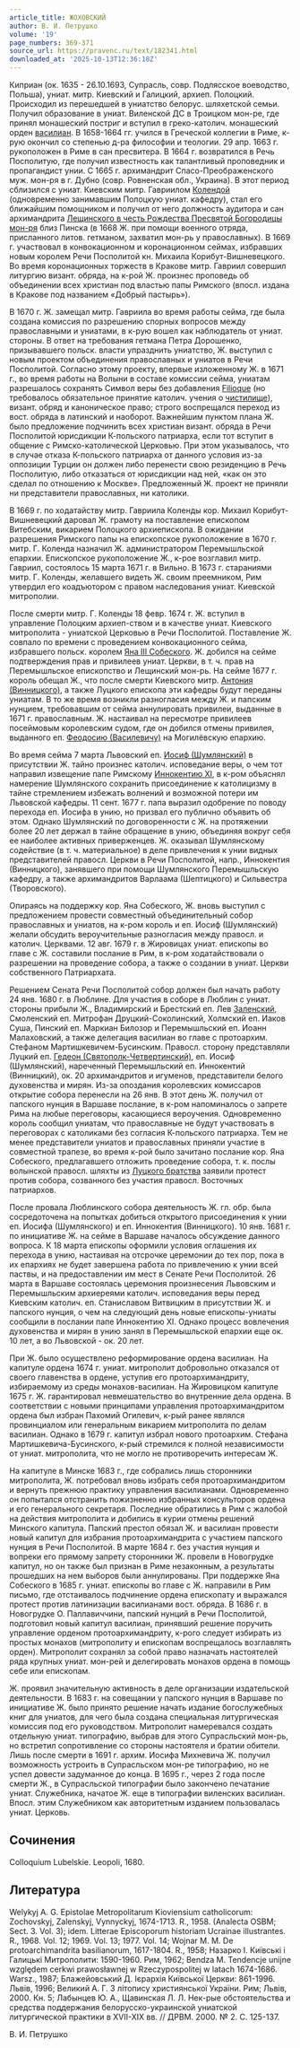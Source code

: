 ```yaml
---
article_title: ЖОХОВСКИЙ
author: В. И. Петрушко
volume: '19'
page_numbers: 369-371
source_url: https://pravenc.ru/text/182341.html
downloaded_at: '2025-10-13T12:36:18Z'
---
```


Киприан (ок. 1635 - 26.10.1693, Супрасль, совр. Подлясское воеводство, Польша), униат. митр. Киевский и Галицкий, архиеп. Полоцкий. Происходил из перешедшей в униатство белорус. шляхетской семьи. Получил образование в униат. Виленской ДС в Троицком мон-ре, где принял монашеский постриг и вступил в греко-католич. монашеский орден [василиан](https://pravenc.ru/text/василиан.html). В 1658-1664 гг. учился в Греческой коллегии в Риме, к-рую окончил со степенью д-ра философии и теологии. 29 апр. 1663 г. рукоположен в Риме в сан пресвитера. В 1664 г. возвратился в Речь Посполитую, где получил известность как талантливый проповедник и пропагандист унии. С 1665 г. архимандрит Спасо-Преображенского муж. мон-ря в г. Дубно (совр. Ровненская обл., Украина). В этот период сблизился с униат. Киевским митр. Гавриилом [Колендой](https://pravenc.ru/text/Колендой.html) (одновременно занимавшим Полоцкую униат. кафедру), стал его ближайшим помощником и получил от него должность аудитора и сан архимандрита [Лещинского в честь Рождества Пресвятой Богородицы мон-ря](<https://pravenc.ru/text/Лещинского в честь Рождества Пресвятой Богородицы мон-ря.html>) близ Пинска (в 1668 Ж. при помощи военного отряда, присланного литов. гетманом, захватил мон-рь у православных). В 1669 г. участвовал в конвокационном и коронационном сеймах, избравших новым королем Речи Посполитой кн. Михаила Корибут-Вишневецкого. Во время коронационных торжеств в Кракове митр. Гавриил совершил литургию визант. обряда, на к-рой Ж. произнес проповедь об объединении всех христиан под властью папы Римского (впосл. издана в Кракове под названием «Добрый пастырь»).

В 1670 г. Ж. замещал митр. Гавриила во время работы сейма, где была создана комиссия по разрешению спорных вопросов между православными и униатами, в к-рую вошел как наблюдатель от униат. стороны. В ответ на требования гетмана Петра Дорошенко, призывавшего польск. власти упразднить униатство, Ж. выступил с новым проектом объединения православных и униатов в Речи Посполитой. Согласно этому проекту, впервые изложенному Ж. в 1671 г., во время работы на Волыни в составе комиссии сейма, униатам разрешалось сохранять Символ веры без добавления [Filioque](https://pravenc.ru/text/Filioque.html) (но требовалось обязательное принятие католич. учения о [чистилище](https://pravenc.ru/text/чистилище.html)), визант. обряд и каноническое право; строго воспрещался переход из вост. обряда в латинский и наоборот. Важнейшим пунктом плана Ж. было предложение подчинить всех христиан визант. обряда в Речи Посполитой юрисдикции К-польского патриарха, если тот вступит в общение с Римско-католической Церковью. При этом указывалось, что в случае отказа К-польского патриарха от данного условия из-за оппозиции Турции он должен либо перенести свою резиденцию в Речь Посполитую, либо отказаться от юрисдикции над ней, «как он это сделал по отношению к Москве». Предложенный Ж. проект не приняли ни представители православных, ни католики.

В 1669 г. по ходатайству митр. Гавриила Коленды кор. Михаил Корибут-Вишневецкий даровал Ж. грамоту на поставление епископом Витебским, викарием Полоцкого архиепископа. В ожидании разрешения Римского папы на епископское рукоположение в 1670 г. митр. Г. Коленда назначил Ж. администратором Перемышльской епархии. Епископское рукоположение Ж., к-рое возглавил митр. Гавриил, состоялось 15 марта 1671 г. в Вильно. В 1673 г. стараниями митр. Г. Коленды, желавшего видеть Ж. своим преемником, Рим утвердил его коадъютором с правом наследования униат. Киевской митрополии.

После смерти митр. Г. Коленды 18 февр. 1674 г. Ж. вступил в управление Полоцким архиеп-ством и в качестве униат. Киевского митрополита - униатской Церковью в Речи Посполитой. Поставление Ж. совпало по времени с проведением конвокационного сейма, избравшего польск. королем [Яна III Собеского](<https://pravenc.ru/text/Яна III Собеского.html>). Ж. добился на сейме подтверждения прав и привилеев униат. Церкви, в т. ч. прав на Перемышльское епископство и Лещинский мон-рь. На сейме 1677 г. король обещал Ж., что после смерти Киевского митр. [Антония (Винницкого)](<https://pravenc.ru/text/Антония (Винницкого).html>), а также Луцкого епископа эти кафедры будут переданы униатам. В то же время возникли разногласия между Ж. и папским нунцием, требовавшим от сейма аннулировать привилеи, выданные в 1671 г. православным. Ж. настаивал на пересмотре привилеев посеймовым королевским судом, где он добился отмены привилея, выданного еп. [Феодосию (Василевичу)](<https://pravenc.ru/text/Феодосию (Василевичу).html>) на Могилёвскую епархию.

Во время сейма 7 марта Львовский еп. [Иосиф (Шумлянский)](<https://pravenc.ru/text/Иосиф (Шумлянский).html>) в присутствии Ж. тайно произнес католич. исповедание веры, о чем тот направил извещение папе Римскому [Иннокентию XI](<https://pravenc.ru/text/Иннокентию XI.html>), в к-ром объяснял намерение Шумлянского сохранить присоединение к католицизму в тайне стремлением избежать волнений и возможной потери им Львовской кафедры. 11 сент. 1677 г. папа выразил одобрение по поводу перехода еп. Иосифа в унию, но призвал его публично объявить об этом. Однако Шумлянский по договоренности с Ж. на протяжении более 20 лет держал в тайне обращение в унию, объединяя вокруг себя ее наиболее активных приверженцев. Ж. оказывал Шумлянскому содействие (в т. ч. материальное) в деле привлечения к унии видных представителей правосл. Церкви в Речи Посполитой, напр., Иннокентия (Винницкого), занявшего при помощи Шумлянского Перемышльскую кафедру, а также архимандритов Варлаама (Шептицкого) и Сильвестра (Творовского).

Опираясь на поддержку кор. Яна Собеского, Ж. вновь выступил с предложением провести совместный объединительный собор православных и униатов, на к-ром король и еп. Иосиф (Шумлянский) желали обсудить вероучительные разногласия между правосл. и католич. Церквами. 12 авг. 1679 г. в Жировицах униат. епископы во главе с Ж. составили послание в Рим, в к-ром ходатайствовали о разрешении на проведение собора, а также о создании в униат. Церкви собственного Патриархата.

Решением Сената Речи Посполитой собор должен был начать работу 24 янв. 1680 г. в Люблине. Для участия в соборе в Люблин с униат. стороны прибыли Ж., Владимирский и Брестский еп. Лев [Заленский](https://pravenc.ru/text/Заленский.html), Смоленский еп. Митрофан Друцкий-Соколинский, Холмский еп. Иаков Суша, Пинский еп. Маркиан Билозор и Перемышльский еп. Иоанн Малаховский, а также делегация василиан во главе с протоархим. Стефаном Мартишкевичем-Бусинским. Правосл. сторону представляли Луцкий еп. [Гедеон (Святополк-Четвертинский)](<https://pravenc.ru/text/Гедеон (Святополк-Четвертинский).html>), еп. Иосиф (Шумлянский), нареченный Перемышльский еп. Иннокентий (Винницкий), ок. 20 архимандритов и игуменов, представители белого духовенства и мирян. Из-за опоздания королевских комиссаров открытие собора перенесли на 26 янв. В этот день Ж. получил от папского нунция в Варшаве послание, в к-ром напоминалось о запрете Рима на любые переговоры, касающиеся вероучения. Одновременно король сообщил униатам, что православные не будут участвовать в переговорах с католиками без согласия К-польского патриарха. Тем не менее представители униатов и православных приняли участие в совместной трапезе, во время к-рой было зачитано послание кор. Яна Собеского, предлагавшего отложить проведение собора, т. к. послы волынской правосл. шляхты из [Луцкого братства](<https://pravenc.ru/text/Луцкого братства.html>) заявили протест против собора, созванного без участия правосл. Восточных патриархов.

После провала Люблинского собора деятельность Ж. гл. обр. была сосредоточена на попытках добиться открытого присоединения к унии еп. Иосифа (Шумлянского) и еп. Иннокентия (Винницкого). 10 янв. 1681 г. по инициативе Ж. на сейме в Варшаве началось обсуждение данного вопроса. К 18 марта епископы оформили условия оглашения их перехода в унию, настаивая на отсрочке церемонии до тех пор, пока в их епархиях не будет завершена работа по привлечению к унии всей паствы, и на предоставлении им мест в Сенате Речи Посполитой. 26 марта в Варшаве состоялась церемония произнесения Львовским и Перемышльским архиереями католич. исповедания веры перед Киевским католич. еп. Станиславом Витвицким в присутствии Ж. и папского нунция, о чем на следующий день новые епископы-униаты сообщили в послании папе Иннокентию XI. Однако процесс вовлечения духовенства и мирян в унию занял в Перемышльской епархии еще ок. 10 лет, а во Львовской - ок. 20 лет.

При Ж. было осуществлено реформирование ордена василиан. На капитуле ордена 1674 г. униат. митрополит добровольно отказался от своего главенства в ордене, уступив его протоархимандриту, избираемому из среды монахов-василиан. На Жировицком капитуле 1675 г. Ж. гарантировал невмешательство во внутренние дела ордена. В соответствии с новыми принципами управления протоархимандритом ордена был избран Пахомий Огилевич, к-рый ранее являлся провинциалом или генеральным викарием митрополита по делам василиан. Однако в 1679 г. капитул избрал нового протоархим. Стефана Мартишкевича-Бусинского, к-рый стремился к полной независимости от униат. митрополита, что не могло не противоречить интересам Ж.

На капитуле в Минске 1683 г., где собрались лишь сторонники митрополита, Ж. потребовал вновь избрать себя протоархимандритом и вернуть прежнюю практику управления василианами. Одновременно он попытался отстранить пожизненно избранных консульторов ордена и его генерального секретаря. Последние обратились в Рим с жалобой на действия митрополита и добились в курии отмены решений Минского капитула. Папский престол обязал Ж. и василиан провести новый капитул для избрания протоархимандрита с участием папского нунция в Речи Посполитой. В марте 1684 г. без участия нунция и вопреки его прямому запрету сторонники Ж. провели в Новогрудке капитул, но он также был признан в Риме незаконным, а результаты прошедших на нем выборов были аннулированы. При поддержке Яна Собеского в 1685 г. униат. епископы во главе с Ж. направили в Рим письмо, где отстаивалось подчинение ордена епископату и выражался протест против латинизации василианами вост. обряда. В 1686 г. в Новогрудке О. Паллавиччини, папский нунций в Речи Посполитой, подготовил новый капитул василиан, принявший решение поручить управление орденом протоархимандриту, к-рого следует избирать из простых монахов (митрополиту и епископам воспрещалось возглавлять орден). Митрополит сохранял за собой право назначать настоятелей ряда крупных униат. мон-рей и делегировать монахов ордена в помощь себе или епископам.

Ж. проявил значительную активность в деле организации издательской деятельности. В 1683 г. на совещании у папского нунция в Варшаве по инициативе Ж. было принято решение начать издание богослужебных книг для униатов, для чего была создана специальная литургическая комиссия под его руководством. Митрополит намеревался создать отдельную униат. типографию, выбрав для этого Супрасльский мон-рь, но встретил сопротивление со стороны настоятеля и братии обители. Лишь после смерти в 1691 г. архим. Иосифа Михневича Ж. получил возможность устроить в Супрасльском мон-ре типографию, но не успел довести задуманное до конца. В 1695 г., через 2 года после смерти Ж., в Супрасльской типографии было закончено печатание униат. Служебника, начатое Ж. еще в типографии виленских василиан. Впосл. этим Служебником как авторитетным изданием пользовалась униат. Церковь.

## Сочинения

Colloquium Lubelskie. Leopoli, 1680.

## Литература

Welykyj A. G. Epistolae Metropolitarum Kioviensium catholicorum: Zochovskyj, Zalenskyj, Vynnyckyj, 1674-1713. R., 1958. (Analecta OSBM; Sect. 3. Vol. 3); idem. Litterae Episcoporum historiam Ucrainae illustrantes. R., 1968. Vol. 12; 1969. Vol. 13; 1977. Vol. 14; Wojnar M. M. De protoarchimandrita basilianorum, 1617-1804. R., 1958; Назарко I. Киïвськi i Галицькi Митрополити: 1590-1960. Рим, 1962; Bendza M. Tendencje unijne względem cerkwi prawosławnej w Rzeczypospolitej w latach 1674-1686. Warsz., 1987; Блажейовський Д. Iєрархiя Киïвськоï Церкви: 861-1996. Львiв, 1996; Великий А. Г. З лiтопису християнськоï Украïни. Рим; Львiв, 2000. Кн. 5; Лабынцев Ю. А., Щавинская Л. Л. Нек-рые обстоятельства и средства поддержания белорусско-украинской униатской литургической практики в XVII-XIX вв. // ДРВМ. 2000. № 2. С. 125-137.

В. И. Петрушко
